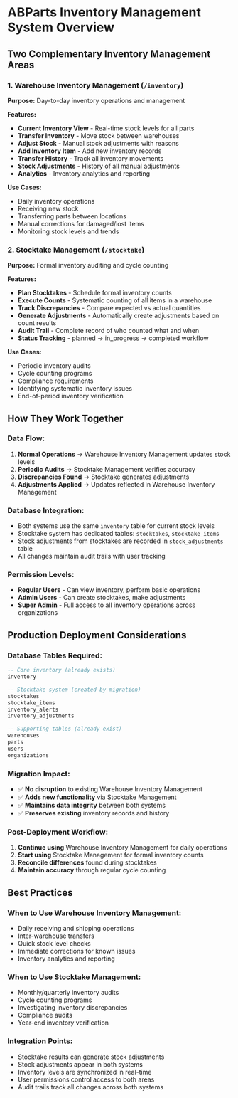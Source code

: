 # ABParts Inventory Management System Overview

## Two Complementary Inventory Management Areas

### 1. Warehouse Inventory Management (`/inventory`)
**Purpose:** Day-to-day inventory operations and management

**Features:**
- **Current Inventory View** - Real-time stock levels for all parts
- **Transfer Inventory** - Move stock between warehouses
- **Adjust Stock** - Manual stock adjustments with reasons
- **Add Inventory Item** - Add new inventory records
- **Transfer History** - Track all inventory movements
- **Stock Adjustments** - History of all manual adjustments
- **Analytics** - Inventory analytics and reporting

**Use Cases:**
- Daily inventory operations
- Receiving new stock
- Transferring parts between locations
- Manual corrections for damaged/lost items
- Monitoring stock levels and trends

### 2. Stocktake Management (`/stocktake`)
**Purpose:** Formal inventory auditing and cycle counting

**Features:**
- **Plan Stocktakes** - Schedule formal inventory counts
- **Execute Counts** - Systematic counting of all items in a warehouse
- **Track Discrepancies** - Compare expected vs actual quantities
- **Generate Adjustments** - Automatically create adjustments based on count results
- **Audit Trail** - Complete record of who counted what and when
- **Status Tracking** - planned → in_progress → completed workflow

**Use Cases:**
- Periodic inventory audits
- Cycle counting programs
- Compliance requirements
- Identifying systematic inventory issues
- End-of-period inventory verification

## How They Work Together

### Data Flow:
1. **Normal Operations** → Warehouse Inventory Management updates stock levels
2. **Periodic Audits** → Stocktake Management verifies accuracy
3. **Discrepancies Found** → Stocktake generates adjustments
4. **Adjustments Applied** → Updates reflected in Warehouse Inventory Management

### Database Integration:
- Both systems use the same `inventory` table for current stock levels
- Stocktake system has dedicated tables: `stocktakes`, `stocktake_items`
- Stock adjustments from stocktakes are recorded in `stock_adjustments` table
- All changes maintain audit trails with user tracking

### Permission Levels:
- **Regular Users** - Can view inventory, perform basic operations
- **Admin Users** - Can create stocktakes, make adjustments
- **Super Admin** - Full access to all inventory operations across organizations

## Production Deployment Considerations

### Database Tables Required:
```sql
-- Core inventory (already exists)
inventory

-- Stocktake system (created by migration)
stocktakes
stocktake_items
inventory_alerts
inventory_adjustments

-- Supporting tables (already exist)
warehouses
parts
users
organizations
```

### Migration Impact:
- ✅ **No disruption** to existing Warehouse Inventory Management
- ✅ **Adds new functionality** via Stocktake Management
- ✅ **Maintains data integrity** between both systems
- ✅ **Preserves existing** inventory records and history

### Post-Deployment Workflow:
1. **Continue using** Warehouse Inventory Management for daily operations
2. **Start using** Stocktake Management for formal inventory counts
3. **Reconcile differences** found during stocktakes
4. **Maintain accuracy** through regular cycle counting

## Best Practices

### When to Use Warehouse Inventory Management:
- Daily receiving and shipping operations
- Inter-warehouse transfers
- Quick stock level checks
- Immediate corrections for known issues
- Inventory analytics and reporting

### When to Use Stocktake Management:
- Monthly/quarterly inventory audits
- Cycle counting programs
- Investigating inventory discrepancies
- Compliance audits
- Year-end inventory verification

### Integration Points:
- Stocktake results can generate stock adjustments
- Stock adjustments appear in both systems
- Inventory levels are synchronized in real-time
- User permissions control access to both areas
- Audit trails track all changes across both systems